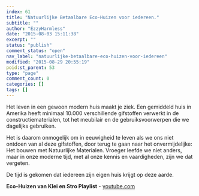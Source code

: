 ```yaml
---
index: 61
title: "Natuurlijke Betaalbare Eco-Huizen voor iedereen."
subtitle: ""
author: "EzzyHarmless"
date: "2015-08-03 15:11:38"
excerpt: ""
status: "publish"
comment_status: "open"
nav_label: "natuurlijke-betaalbare-eco-huizen-voor-iedereen"
modified: "2015-08-29 20:55:19"
poid:st_parent: 53
type: "page"
comment_count: 0
categories: []
tags: []
---
```


Het leven in een gewoon modern huis maakt je ziek. Een gemiddeld huis in Amerika heeft minimaal 10.000 verschillende gifstoffen verwerkt in de constructiematerialen, tot het meubilair en de gebruiksvoorwerpen die we dagelijks gebruiken.

Het is daarom onmogelijk om in eeuwigheid te leven als we ons niet ontdoen van al deze gifstoffen, door terug te gaan naar het onvermijdelijke: Het bouwen met Natuurlijke Materialen. Vroeger leefde we niet anders, maar in onze moderne tijd, met al onze kennis en vaardigheden, zijn we dat vergeten.

De tijd is gekomen dat iedereen zijn eigen huis krijgt op deze aarde.

**Eco-Huizen van Klei en Stro Playlist** - [youtube.com](http://youtube.com/ "Youtube")